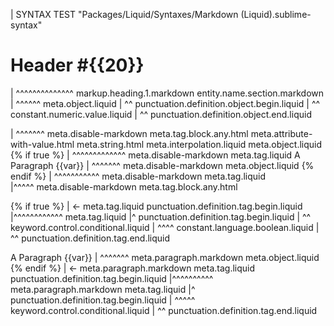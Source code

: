 | SYNTAX TEST "Packages/Liquid/Syntaxes/Markdown (Liquid).sublime-syntax"

# Header #{{20}} #
| ^^^^^^^^^^^^^^ markup.heading.1.markdown entity.name.section.markdown
|         ^^^^^^ meta.object.liquid
|         ^^ punctuation.definition.object.begin.liquid
|           ^^ constant.numeric.value.liquid
|             ^^ punctuation.definition.object.end.liquid

<style>
    hr {
        {% if true %}
|       ^^^^^^^^^^^^^ meta.disable-markdown source.css.embedded.html meta.property-list.css meta.block.css meta.tag.liquid
|       ^^ punctuation.definition.tag.begin.liquid
|          ^^ keyword.control.conditional.liquid
|             ^^^^ constant.language.boolean.liquid
|                  ^^ punctuation.definition.tag.end.liquid
        font-{{family}}: "{{font}}";
|            ^^^^^^^^^^ meta.disable-markdown source.css.embedded.html meta.property-list.css meta.block.css meta.object.liquid
|            ^^ punctuation.definition.object.begin.liquid
|              ^^^^^^ variable.other.liquid
|                    ^^ punctuation.definition.object.end.liquid
|                        ^ meta.string.css string.quoted.double.css punctuation.definition.string.begin.css
|                         ^^^^^^^^ meta.disable-markdown source.css.embedded.html meta.property-list.css meta.block.css meta.property-value.css meta.string.css meta.interpolation.liquid meta.object.liquid
|                         ^^ punctuation.definition.object.begin.liquid
|                           ^^^^ variable.other.liquid
|                               ^^ punctuation.definition.object.end.liquid
|                                 ^ meta.string.css string.quoted.double.css punctuation.definition.string.end.css
        {% endif %}
|       ^^^^^^^^^^^ meta.disable-markdown source.css.embedded.html meta.property-list.css meta.block.css meta.tag.liquid
|       ^^ punctuation.definition.tag.begin.liquid
|          ^^^^^ keyword.control.conditional.liquid
|                ^^ punctuation.definition.tag.end.liquid
    }
</style>

<script>
    function foo({{args_list}}) {
|                ^^^^^^^^^^^^^ meta.disable-markdown source.js.embedded.html meta.function.parameters.js meta.object.liquid
        {% for i in vars %}
|       ^^^^^^^^^^^^^^^^^^^ meta.disable-markdown source.js.embedded.html meta.function.js meta.block.js meta.tag.liquid
        {% endfor %}
|       ^^^^^^^^^^^^ meta.disable-markdown source.js.embedded.html meta.function.js meta.block.js meta.tag.liquid
    }
|   ^ meta.disable-markdown source.js.embedded.html meta.function.js meta.block.js punctuation.section.block.end.js
</script>

<div attrib="{{obj}}">
|            ^^^^^^^ meta.disable-markdown meta.tag.block.any.html meta.attribute-with-value.html meta.string.html meta.interpolation.liquid meta.object.liquid
    {% if true %}
|   ^^^^^^^^^^^^^ meta.disable-markdown meta.tag.liquid
    A Paragraph {{var}}
|               ^^^^^^^ meta.disable-markdown meta.object.liquid
    {% endif %}
|   ^^^^^^^^^^^ meta.disable-markdown meta.tag.liquid
</div>
|^^^^^ meta.disable-markdown meta.tag.block.any.html


{% if true %}
| <- meta.tag.liquid punctuation.definition.tag.begin.liquid
|^^^^^^^^^^^^ meta.tag.liquid
|^ punctuation.definition.tag.begin.liquid
|  ^^ keyword.control.conditional.liquid
|     ^^^^ constant.language.boolean.liquid
|          ^^ punctuation.definition.tag.end.liquid

A Paragraph {{var}}
|           ^^^^^^^ meta.paragraph.markdown meta.object.liquid
{% endif %}
| <- meta.paragraph.markdown meta.tag.liquid punctuation.definition.tag.begin.liquid
|^^^^^^^^^^ meta.paragraph.markdown meta.tag.liquid
|^ punctuation.definition.tag.begin.liquid
|  ^^^^^ keyword.control.conditional.liquid
|        ^^ punctuation.definition.tag.end.liquid
